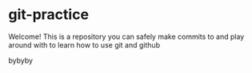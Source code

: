 # git-practice

Welcome! This is a repository you can safely make commits to and play around with to learn how to use git and github

bybyby